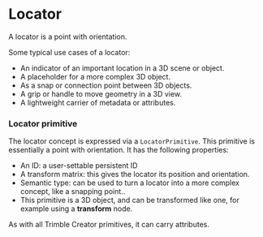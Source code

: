 # Locator

A locator is a point with orientation.

Some typical use cases of a locator:

* An indicator of an important location in a 3D scene or object.
* A placeholder for a more complex 3D object.
* As a snap or connection point between 3D objects.
* A grip or handle to move geometry in a 3D view.
* A lightweight carrier of metadata or attributes.

### Locator primitive

The locator concept is expressed via a `LocatorPrimitive`. This primitive is essentially a point with orientation. It has the following properties:

* An ID: a user-settable persistent ID
* A transform matrix: this gives the locator its position and orientation.
* Semantic type: can be used to turn a locator into a more complex concept, like a snapping point..
* This primitive is a 3D object, and can be transformed like one, for example using a **transform** node.

As with all Trimble Creator primitives, it can carry attributes.